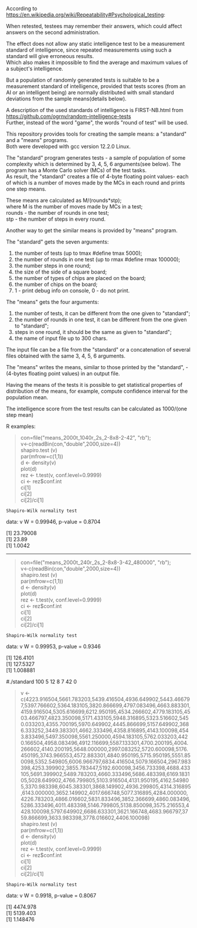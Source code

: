 
According to https://en.wikipedia.org/wiki/Repeatability#Psychological_testing:

When retested, testees may remember their answers, which could affect answers on the second administration.

The effect does not allow any static intelligence test to be a measurement standard of intelligence, since repeated measurements using such a standard will give erroneous results.  
Which also makes it impossible to find the average and maximum values ​​of a subject's intelligence.

But a population of randomly generated tests is suitable to be a measurement standard of intelligence, provided that tests scores (from an AI or an intelligent being) are normally distributed with small standard deviations from the sample means(details below).

A description of the used standards of intelligence is FIRST-NB.html from https://github.com/ogrnv/random-intelligence-tests  
Further, instead of the word "game", the words "round of test" will be used.  

This repository provides tools for creating the sample means: a "standard" and a "means" programs.  
Both were developed with gcc version 12.2.0 Linux.

The "standard" program generates tests - a sample of population of some complexity which is determined by 3, 4, 5, 6 arguments(see below). The program has a Monte Carlo solver (MCs) of the test tasks.  
As result, the "standard" creates a file of 4-byte floating point values ​​- each of which is a number of moves made by the MCs in each round and prints one step means.

These means ​​are calculated as M/(rounds*stp);  
where M is the number of moves made by MCs in a test;  
rounds -  the number of rounds in one test;  
stp - the number of steps in every round.

Another way to get the similar means is provided by "means" program.

The "standard" gets the seven arguments:
1) the number of tests (up to tmax #define tmax 5000);
2) the number of rounds in one test (up to rmax #define rmax 100000);
3) the number steps in one round;
4) the size of the side of a square board;
5) the number of types of chips are placed on the board;
6) the number of chips on the board;
7) 1 - print debug info on console, 0 - do not print.

The "means" gets the four arguments:
1) the number of tests, it can be different from the one given to "standard";
2) the number of rounds in one test, it can be different from the one given to "standard";
3) steps in one round, it should be the same as given to "standard";
4) the name of input file up to 300 chars.

The input file can be a file from the "standard" or a concatenation of several files obtained with the same 3, 4, 5, 6 arguments.

The "means" writes the means, similar to those printed by the "standard", - (4-bytes floating point values) in an output file.

Having the means of the tests it is possible to get statistical properties of distribution of the means, for example, compute confidence interval for the population mean.

The intelligence score from the test results can be calculated as 1000/(one step mean)

R examples:

> con=file("means_2000t_1040r_2s_2-8x8-2-42", "rb");  
v<-c(readBin(con,"double",2000,size=4))  
shapiro.test (v)  
par(mfrow=c(1,1))  
d <- density(v)  
plot(d)  
rez <- t.test(v, conf.level=0.9999)  
ci <- rez$conf.int  
ci[1]  
ci[2]  
ci[2]/ci[1]

	Shapiro-Wilk normality test

data:  v
W = 0.99946, p-value = 0.8704

[1] 23.79008  
[1] 23.89  
[1] 1.0042  
> 
-----
> con=file("means_2000t_240r_2s_2-8x8-3-42_480000", "rb");  
v<-c(readBin(con,"double",2000,size=4))    
shapiro.test (v)  
par(mfrow=c(1,1))  
d <- density(v)  
plot(d)  
rez <- t.test(v, conf.level=0.9999)  
ci <- rez$conf.int  
ci[1]  
ci[2]  
ci[2]/ci[1]

	Shapiro-Wilk normality test

data:  v
W = 0.99953, p-value = 0.9346

[1] 126.4101  
[1] 127.5327  
[1] 1.008881  
> 
#./standard 100 5 12 8 7 42 0
> v <- c(4223.916504,5661.783203,5439.416504,4936.649902,5443.466797,5397.766602,5364.183105,3820.866699,4797.083496,4663.883301,4159.916504,5305.616699,6212.950195,4534.266602,4779.183105,4503.466797,4823.350098,5171.433105,5948.316895,5323.516602,5450.033203,4355.700195,5970.649902,4445.866699,5157.649902,3686.333252,3449.383301,4662.333496,4358.816895,4143.100098,4543.833496,5497.350098,5561.250000,4594.183105,5762.033203,4420.166504,4958.083496,4912.116699,5587.133301,4700.200195,4004.266602,4140.200195,5648.000000,2997.083252,5720.600098,5176.450195,3743.966553,4572.883301,4840.950195,5715.950195,5551.850098,5352.549805,6006.966797,6834.416504,5079.166504,2967.983398,4253.399902,3855.783447,5192.600098,3456.733398,4688.433105,5691.399902,5489.783203,4660.333496,5686.483398,6169.183105,5028.649902,4766.799805,5103.916504,4131.950195,4162.549805,3370.983398,6045.383301,3868.149902,4936.299805,4314.316895,6143.000000,3652.149902,4017.666748,5077.316895,4284.000000,4226.783203,4866.016602,5831.833496,3852.366699,4860.083496,5286.333496,4011.483398,5146.799805,5138.850098,3575.216553,4428.100098,5797.649902,6686.633301,3621.166748,4683.966797,3759.866699,3633.983398,3778.016602,4406.100098)  
shapiro.test (v)  
par(mfrow=c(1,1))  
d <- density(v)  
plot(d)  
rez <- t.test(v, conf.level=0.9999)  
ci <- rez$conf.int  
ci[1]  
ci[2]  
ci[2]/ci[1]

	Shapiro-Wilk normality test

data:  v
W = 0.9918, p-value = 0.8067

[1] 4474.978  
[1] 5139.403  
[1] 1.148476  

